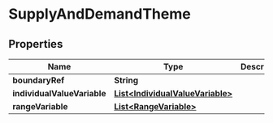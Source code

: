 

# SupplyAndDemandTheme


## Properties

Name | Type | Description | Notes
------------ | ------------- | ------------- | -------------
**boundaryRef** | **String** |  |  [optional]
**individualValueVariable** | [**List&lt;IndividualValueVariable&gt;**](IndividualValueVariable.md) |  |  [optional]
**rangeVariable** | [**List&lt;RangeVariable&gt;**](RangeVariable.md) |  |  [optional]



